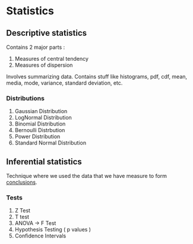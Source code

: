 # Statistics



## Descriptive statistics

Contains 2 major parts :

1. Measures of central tendency
2. Measures of dispersion

Involves summarizing data. Contains stuff like histograms, pdf, cdf, mean, media, mode, variance, standard deviation, etc.

### Distributions

1. Gaussian Distribution
2. LogNormal Distribution
3. Binomial Distribution
4. Bernoulli Distrbution
5. Power Distribution
6. Standard Normal Distribution 



## Inferential statistics

Technique where we used the data that we have measure to form <u>conclusions</u>.

### Tests

1. Z Test
2. T test
3. ANOVA -> F Test
4. Hypothesis Testing ( p values )
5. Confidence Intervals